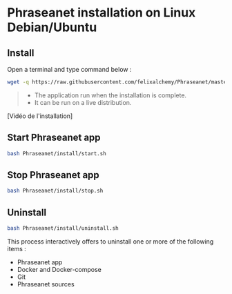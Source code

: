 # Phraseanet installation on Linux Debian/Ubuntu

## Install

Open a terminal and type command below :
```bash
wget -q https://raw.githubusercontent.com/felixalchemy/Phraseanet/master/install/auto.sh && bash auto.sh -nc
```
> - The application run when the installation is complete.
> - It can be run on a live distribution.

[Vidéo de l'installation]

## Start Phraseanet app
```bash
bash Phraseanet/install/start.sh
```

## Stop Phraseanet app
```bash
bash Phraseanet/install/stop.sh
```

## Uninstall
```bash
bash Phraseanet/install/uninstall.sh
```
This process interactively offers to uninstall one or more of the following items :
 - Phraseanet app
 - Docker and Docker-compose
 - Git
 - Phraseanet sources